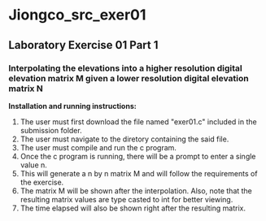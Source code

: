 # Jiongco_src_exer01

## Laboratory Exercise 01 Part 1

### Interpolating the elevations into a higher resolution digital elevation matrix M given a lower resolution digital elevation matrix N

**Installation and running instructions:**

1. The user must first download the file named "exer01.c" included in the submission folder.
2. The user must navigate to the diretory containing the said file.
3. The user must compile and run the c program.
4. Once the c program is running, there will be a prompt to enter a single value n.
5. This will generate a n by n matrix M and will follow the requirements of the exercise.
6. The matrix M will be shown after the interpolation. Also, note that the resulting matrix values are type casted to int for better viewing.
7. The time elapsed will also be shown right after the resulting matrix.
